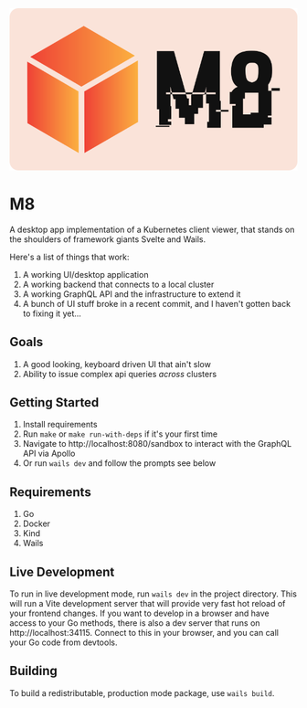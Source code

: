 ![logo](./docs/logo.svg)

# M8
A desktop app implementation of a Kubernetes client viewer, that stands on the shoulders of framework giants Svelte and Wails.

Here's a list of things that work:
1. A working UI/desktop application
2. A working backend that connects to a local cluster
3. A working GraphQL API and the infrastructure to extend it
4. A bunch of UI stuff broke in a recent commit, and I haven't gotten back to fixing it yet...

## Goals
1. A good looking, keyboard driven UI that ain't slow
2. Ability to issue complex api queries *across* clusters

## Getting Started
1. Install requirements
2. Run `make` or `make run-with-deps` if it's your first time
3. Navigate to http://localhost:8080/sandbox to interact with the GraphQL API via Apollo
4. Or run `wails dev` and follow the prompts see below

## Requirements
1. Go
2. Docker
3. Kind
4. Wails

## Live Development
To run in live development mode, run `wails dev` in the project directory. This will run a Vite development
server that will provide very fast hot reload of your frontend changes. If you want to develop in a browser
and have access to your Go methods, there is also a dev server that runs on http://localhost:34115. Connect
to this in your browser, and you can call your Go code from devtools.

## Building
To build a redistributable, production mode package, use `wails build`.
